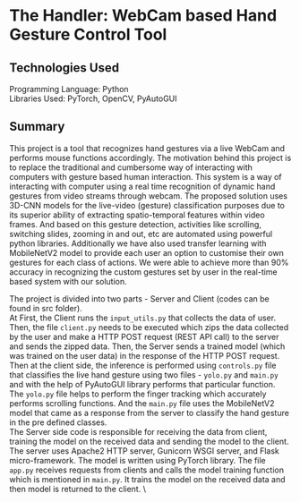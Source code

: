 # The Handler: WebCam based Hand Gesture Control Tool

## Technologies Used
Programming Language: Python\
Libraries Used: PyTorch, OpenCV, PyAutoGUI

## Summary
This project is a tool that recognizes hand gestures via a live WebCam and performs mouse functions accordingly. The motivation behind this project is to replace the traditional and cumbersome way of interacting with computers with gesture based human interaction. This system is a way of interacting with computer using a real time recognition of dynamic hand gestures from video streams through webcam. The proposed solution uses 3D-CNN models for the live-video (gesture) classification purposes due to its superior ability of extracting spatio-temporal features within video frames. And based on this gesture detection, activities like scrolling, switching slides, zooming in and out, etc are automated using powerful python libraries. Additionally we have also used transfer learning with MobileNetV2 model to provide each user an option to customise their own gestures for each class of actions. We were able to achieve more than 90% accuracy in recognizing the custom gestures set by user in the real-time based system with our solution. 

The project is divided into two parts - Server and Client (codes can be found in src folder). \
At First, the Client runs the `input_utils.py` that collects the data of user. Then, the file `client.py` needs to be executed which zips the data collected by the user and make a HTTP POST request (REST API call) to the server and sends the zipped data. Then, the Server sends a trained model (which was trained on the user data) in the response of the HTTP POST request. Then at the client side, the inference is performed using `controls.py` file that classifies the live hand gesture using two files - `yolo.py` and `main.py` and with the help of PyAutoGUI library performs that particular function. The `yolo.py` file helps to perform the finger tracking which accurately performs scrolling functions. And the `main.py` file uses the MobileNetV2 model that came as a response from the server to classify the hand gesture in the pre defined classes. \
The Server side code is responsible for receiving the data from client, training the model on the received data and sending the model to the client. The server uses Apache2 HTTP server, Gunicorn WSGI server, and Flask micro-framework. The model is written using PyTorch library. The file `app.py` receives requests from clients and calls the model training function which is mentioned in `main.py`. It trains the model on the received data and then model is returned to the client. \
